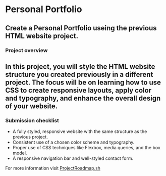 # Personal Portfolio
## Create a Personal Portfolio useing the previous HTML website project.
### Project overview

In this project, you will style the HTML website structure you created previously in a different project. The focus will be on learning how to use CSS to create responsive layouts, apply color and typography, and enhance the overall design of your website.
---
### Submission checklist
- A fully styled, responsive website with the same structure as the previous project.
- Consistent use of a chosen color scheme and typography.
- Proper use of CSS techniques like Flexbox, media queries, and the box model.
- A responsive navigation bar and well-styled contact form.

For more information visit [ProjectRoadmap.sh](https://roadmap.sh/projects/portfolio-website)
